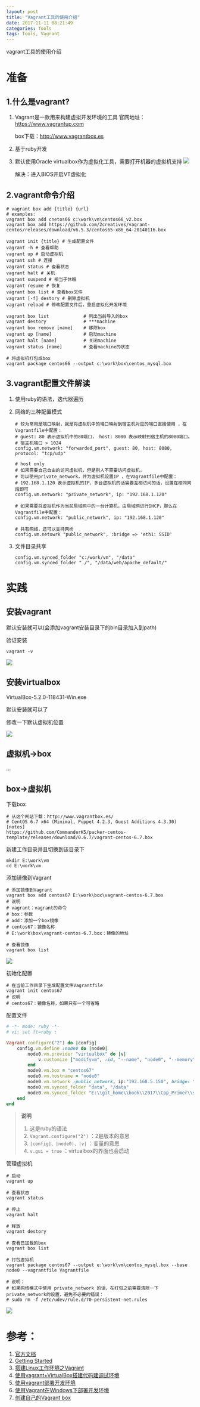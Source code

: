 ```yaml
---
layout: post
title: "Vagrant工具的使用介绍"
date: 2017-11-11 08:21:49
categories: Tools
tags: Tools, Vagrant
---
```



vagrant工具的使用介绍

# 准备

## 1.什么是vagrant?

1. Vagrant是一款用来构建虚拟开发环境的工具 
   官网地址：https://www.vagrantup.com

   box下载：http://www.vagrantbox.es

2. 基于ruby开发

3. 默认使用Oracle virtualbox作为虚拟化工具，需要打开机器的虚拟机支持
   ![](images/vagrant_04.png)

   解决：进入BIOS开启VT虚拟化 

## 2.vagrant命令介绍

```shell
# vagrant box add {title} {url}
# examples:
vagrant box add cnetos66 c:\work\vm\centos66_v2.box
vagrant box add https://github.com/2creatives/vagrant-centos/releases/download/v6.5.3/centos65-x86_64-20140116.box

vagrant init {title} # 生成配置文件
vagrant -h # 查看帮助
vagrant up # 启动虚拟机
vagrant ssh # 连接
vagrant status # 查看状态
vagrant halt # 关机
vagrant suspend # 相当于休眠
vagrant resume # 恢复
vagrant box list # 查看box文件
vagrant [-f] destory # 删除虚拟机
vagrant reload # 修改配置文件后，重启虚拟化开发环境

vagrant box list             # 列出当前导入的box
vagrant destory              # ***machine
vagrant box remove [name]    # 移除box
vagrant up [name]            # 启动machine                 
vagrant halt [name]          # 关闭machine 
vagrant status [name]        # 查看machine的状态

# 将虚拟机打包成box
vagrant package centos66 --output c:\work\box\centos_mysql.box
```

## 3.vagrant配置文件解读

1. 使用ruby的语法，迭代器遍历

2. 网络的三种配置模式

   ```shell
   # 较为常用是端口映射，就是将虚拟机中的端口映射到宿主机对应的端口直接使用 ，在Vagrantfile中配置：
   # guest: 80 表示虚拟机中的80端口， host: 8080 表示映射到宿主机的8080端口。
   # 宿主机端口 > 1024
   config.vm.network: "forwarded_port", guest: 80, host: 8080, protocol: "tcp/udp"

   # host only
   # 如果需要自己自由的访问虚拟机，但是别人不需要访问虚拟机，
   # 可以使用private_network，并为虚拟机设置IP ，在Vagrantfile中配置：
   # 192.168.1.120 表示虚拟机的IP，多台虚拟机的话需要互相访问的话，设置在相同网段即可
   config.vm.network: "private_network", ip: "192.168.1.120"

   # 如果需要将虚拟机作为当前局域网中的一台计算机，由局域网进行DHCP，那么在Vagrantfile中配置：
   config.vm.network: "public_network", ip: "192.168.1.120"

   # 共有网络，还可以支持网桥
   config.vm.netowrk "public_network", :bridge => 'eth1: SSID'
   ```

3. 文件目录共享

   ```shell
   config.vm.synced_folder "c:/work/vm", "/data"
   config.vm.synced_folder "./", "/data/web/apache_default/"
   ```

# 实践

## 安装vagrant

默认安装就可以(会添加vagrant安装目录下的bin目录加入到path)

验证安装

```shell
vagrant -v
```

![](images/vagrant_01.png) 

## 安装virtualbox

VirtualBox-5.2.0-118431-Win.exe

默认安装就可以了

修改一下默认虚拟机位置

![](images/vagrant_07.png) 

## 虚拟机->box

...

## box->虚拟机

下载box

```shell
# 从这个网站下载：http://www.vagrantbox.es/
# CentOS 6.7 x64 (Minimal, Puppet 4.2.3, Guest Additions 4.3.30)[notes]
https://github.com/CommanderK5/packer-centos-template/releases/download/0.6.7/vagrant-centos-6.7.box
```

新建工作目录并且切换到该目录下

```shell
mkdir E:\work\vm
cd E:\work\vm
```

添加镜像到Vagrant

```shell
# 添加镜像到Vagrant
vagrant box add centos67 E:\work\box\vagrant-centos-6.7.box
# 说明
# vagrant：vagrant的命令
# box：参数
# add：添加一个box镜像
# centos67：镜像名称
# E:\work\box\vagrant-centos-6.7.box：镜像的地址

# 查看镜像
vagrant box list
```

![](images/vagrant_02.png) 

初始化配置

```shell
# 在当前工作目录下生成配置文件Vagrantfile
vagrant init centos67
# 说明
# centos67：镜像名称，如果只有一个可省略
```

配置文件

```ruby
# -*- mode: ruby -*-
# vi: set ft=ruby :

Vagrant.configure("2") do |config|
	config.vm.define :node0 do |node0|
		node0.vm.provider "virtualbox" do |v|
			v.customize ["modifyvm", :id, "--name", "node0", "--memory", "1024"]
		end
		node0.vm.box = "centos67"
		node0.vm.hostname = "node0"
		node0.vm.network :public_network, ip:"192.168.5.150", bridge: "eth1"
		node0.vm.synced_folder "data", "/data"
		node0.vm.synced_folder "E:\\git_home\\book\\2017\\Cpp_Primer\\samples", "/work"
	end
end
```

> **说明**
>
> 1. 这是ruby的语法
> 2. `Vagrant.configure("2")` ：2是版本的意思
> 3. `|config|、|node0|、|v|` ：变量的意思
> 4. `v.gui = true`  ：virtualbox的界面也会启动

管理虚拟机

```shell
# 启动
vagrant up

# 查看状态
vagrant status

# 停止
vagrant halt

# 释放
vagrant destory

# 查看已加载的box
vagrant box list

# 打包虚拟机
vagrant package centos67 --output e:\work\vm\centos_mysql.box --base node0 --vagrantfile Vagrantfile 

# 说明：
# 如果网络模式中使用 private_network 的话，在打包之前需要清除一下private_network的设置，避免不必要的错误：
# sudo rm -f /etc/udev/rule.d/70-persistent-net.rules
```

![](images/vagrant_05.png) 

# 参考：

1. [官方文档](https://www.vagrantup.com/docs/)
2. [Getting Started](https://www.vagrantup.com/intro/getting-started/index.html)
3. [搭建Linux工作环境之Vagrant](https://zhuanlan.zhihu.com/p/20791590)
4. [使用vagrant+VirtualBox搭建代码建调试环境](https://zhuanlan.zhihu.com/p/21330080)
5. [使用vagrant部署开发环境](https://www.cnblogs.com/wangkongming/p/4301021.html)
6. [使用Vagrant在Windows下部署开发环境](https://blog.smdcn.net/article/1308.html)
7. [创建自己的Vagrant box](http://www.cnblogs.com/davenkin/p/create-own-vagrant-box.html)